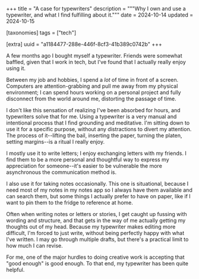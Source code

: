 +++
title = "A case for typewriters"
description = """Why I own and use a typewriter, and what I find fulfilling
about it."""
date = 2024-10-14
updated = 2024-10-15

[taxonomies]
tags = ["tech"]

[extra]
uuid = "a1184477-288e-446f-8cf3-41b389c0742b"
+++

A few months ago I bought myself a typewriter. Friends were somewhat baffled,
given that I work in tech, but I've found that I actually really enjoy using it.

Between my job and hobbies, I spend a *lot* of time in front of a screen.
Computers are attention-grabbing and pull me away from my physical environment;
I can spend hours working on a personal project and fully disconnect from the
world around me, distorting the passage of time.

I don't like this sensation of realizing I've been absorbed for hours, and
typewriters solve that for me. Using a typewriter is a very manual and
intentional process that I find grounding and meditative. I'm sitting down to
use it for a specific purpose, without any distractions to divert my attention.
The process of it--lifting the bail, inserting the paper, turning the platen,
setting margins--is a ritual I really enjoy.

I mostly use it to write letters; I enjoy exchanging letters with my friends. I
find them to be a more personal and thoughtful way to express my appreciation
for someone--it's easier to be vulnerable the more asynchronous the
communication method is.

I also use it for taking notes occasionally. This one is situational, because I
need most of my notes in my notes app so I always have them available and can
search them, but some things I actually prefer to have on paper, like if I want
to pin them to the fridge to reference at home.

Often when writing notes or letters or stories, I get caught up fussing with
wording and structure, and that gets in the way of me actually getting my
thoughts out of my head. Because my typewriter makes editing more difficult, I'm
forced to just write, without being perfectly happy with what I've written. I
may go through multiple drafts, but there's a practical limit to how much I can
revise.

For me, one of the major hurdles to doing creative work is accepting that "good
enough" is good enough. To that end, my typewriter has been quite helpful.
